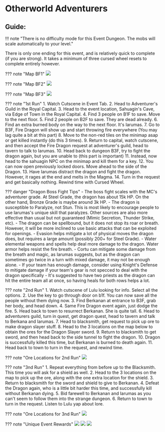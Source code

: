 # Otherworld Adventurers

## Guide:
!!! note "There is no difficulty mode for this Event Dungeon. The mobs will scale automatically to your level."

There is only one ending for this event, and is relatively quick to complete (if you are strong). It takes a minimum of three cursed wheel resets to complete entirely however.

??? note "Map BF1"
    ![](img/sahuagin-cave-1.jpg)
    
??? note "Map BF2"
    ![](img/sahuagin-cave-2.jpg)
    
??? note "Map BF3"
    ![](img/sahuagin-cave-3.jpg)

??? note "1st Run"
    1. Watch Cutscene in Event Tab.
    2. Head to Adventurer's Guild in the Royal Capital.
    3. Head to the event location, Sahuagin's Cave, via Edge of Town in the Royal Capital.
    4. Find 3 people on B1F to save. Move to the next floor.
    5. Find 2 people on B2F to save. They are dead already.
    6. Find an extra burned body on the way to the next floor. It's Iarumas.
    7. Go to B3F, Fire Dragon will show up and start throwing fire everywhere (You may lag quite a bit at this part)
    8. Move to the non-red tiles on the minimap asap or get killed instantly (do this 3 times).
    9. Return to capital, watch cutscene, and then accept the Fire Dragon request at adventurer's guild, head to tavern to talk to Iarumas.
    10. Head back to dungeon B3F, try to fight the dragon again, but you are unable to (this part is important)
    11. Instead, now head to the sahuagin NPC on the minimap and kill them for a key.
    12. You can now open previously locked doors. Move ahead to the side of the Dragon.
    13. Have Iarumas distract the dragon and fight the dragon. However, it rages at the end and melts in the Magma.
    14. Turn in the request and get basically nothing. Rewind time with Cursed Wheel.

??? danger "Dragon Boss Fight Tips"
    - The boss fight scales with the MC's adventurer grade. At Steel Grade, the dragon has about 15k HP. On the other hand, Bronze Grade is maybe around 3k HP.
    - The dragon is susceptible to Paralyze, not Stun. This is most likely to encourage people to use Iarumas's unique skill that paralyzes. Other sources are also more effective than usual but not guaranteed (Mimic Secretion, Thunder Strike, etc).
    - The dragon can be spellbound, but it does not stop its roar or breath. However, it will be more inclined to use basic attacks that can be exploited for openings.
    - Evasion helps mitigate a lot of physical moves the dragon does, but requires a large amount (possibly 200+ for Steel Grade).
    - Water elemental weapons and spells help deal more damage to the dragon. Water armor helps resist the fire breath.
    - Cortu can mitigate some damage from the breath and magic, as Iarumas suggests, but as the dragon can sometimes go twice in a turn with mixed damage, it may not be enough alone.
    - If your team has enough damage, consider using Knight's Defense to mitigate damage if your team's gear is not specced to deal with the dragon specifically
    - It's suggested to have two priests as the dragon can hit the entire team all at once, so having heals for both rows helps a lot.

??? note "2nd Run"
    1. Watch cutscene of Lulu looking for info. Select all the options.
    2. Use the key to go through door on b1f. You can now save all the people without them dying now.
    3. Find Berkanan at entrance to B3F, grab her body, and head down.
    4. Same Fire Dragon event again, just dodge the fire.
    5. Head back to town to resurrect Berkanan. She is quite tall.
    6. Head to adventurers guild, turn in quest, get dragon quest, head to tavern and talk to Berkana and Iarumas.
    7. Head to blacksmith, get request to pick up ore to make dragon slayer stuff.
    8. Head to the 3 locations on the map below to obtain the ores for the Dragon Slayer sword.
    9. Return to blacksmith to get sword, and then head back to the side tunnel to fight the dragon.
    10. Dragon is successfully killed this time, but Berkanan is burned to death again.
    11. Head back to town to turn in the request, and rewind time.

??? note "Ore Locations for 2nd Run"
    ![](img/sahuagin-cave-ore-locations.png)

??? note "3nd Run"
    1. Repeat everything from before up to the Blacksmith. This time you will ask for a shield as well.
    2. Head to the 3 locations on the map to pick up the ore, along with the one extra location for the shield.
    3. Return to blacksmith for the sword and shield to give to Berkanan.
    4. Defeat the Dragon again, who is a little bit harder this time, and successfully kill without Berkanan dying.
    5. Bid farewell to Berkanan and Iarumas as you can't seem to follow them into the strange dungeon.
    6. Return to town to turn in the request. Listen to Lulu yap about lore.

??? note "Ore Locations for 3nd Run"
    ![](img/sahuagin-cave-ore-locations-2.png)

??? note "Unique Event Rewards"
    ![](img/dragon-slayer.jpg)
    ![](img/trollkin-ring.jpg)
    ![](img/katana.jpg)

